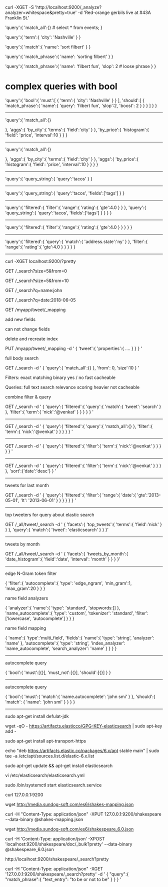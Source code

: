 curl -XGET -S 'http://localhost:9200/_analyze?analyzer=whitespace&pretty=true' -d 'Red-orange gerbils live at #43A Franklin St.'

'query':{
	'match_all':{} # select * from events;
}


'query':{
	'term':{
		'city': 'Nashville'
	} 
}

'query':{
	'match':{
		'name': 'sort filbert'
	} 
}

'query':{
	'match_phrase':{
		'name': 'sorting filbert'
	} 
}

'query':{
	'match_phrase':{
		'name': 'filbert fun', 'slop': 2 # loose phrase
	} 
}

# complex queries with bool

'query':{
	'bool':{
		'must':[
			{
				'term':{
					'city': 'Nashville'
				}
			}
		],
		'should':[
			{
				'match_phrase':{
					'name':{
						'query': 'filbert fun',
						'slop':2,
						'boost': 2
					}
				}
			}
		]
	}
}

************************

'query':{
	'match_all':{}

},
'aggs':{
	'by_city':{
		'terms':{
			'field':'city'
		}
	},
	'by_price':{
		'histogram':{
			'field': 'price',
			'interval':10
		}
	}
}

************

'query':{
	'match_all':{}

},
'aggs':{
	'by_city':{
		'terms':{
			'field':'city'
		}
	},
	'aggs':{
		'by_price':{
			'histogram':{
				'field': 'price',
				'interval':10
			}
		}
	}
}

*********
'query':{
	'query_string':{
		'query':'tacos'
	}
}

************

'query':{
	'query_string':{
		'query':'tacos',
		'fields':['tags']
	}
}

***************************

'query':{
	'filtered':{
		'filter':{
			'range':{
				'rating':{
					'gte':4.0
				}
			}
		},
		'query':{
			'query_string':{
				'query':'tacos',
				'fields':['tags']
			}
		}
	}
}

****************************

'query':{
	'filtered':{
		'filter':{
			'range':{
				'rating':{
					'gte':4.0
				}
			}
		}
	}
}

******************************

'query':{
	'filtered':{
		'query':{
			'match':{
				'address.state':'ny'
			}
		},
		'filter':{
			'range':{
				'rating':{
					'gte':4.0
				}
			}
		}
	}
}

****************

curl -XGET localhost:9200/?pretty

GET /_search?size=5&from=0

GET /_search?size=5&from=10

GET /_search?q=name:john

GET /_search?q=date:2018-06-05

GET /myapp/tweet/_mapping

add new fields

can not change fields

delete and recreate index

PUT /myapp/tweet/_mapping -d '
{
	'tweet':{
		'properties':{
			....
		}
	}
}
'

full body search

GET /_search -d '
{
	'query':{
		'match_all':{}
	},
	'from': 0,
	'size':10
}
'

Filters:
exact matching
binary yes / no
fast
cacheable

Queries:
full text search
relevance scoring
heavier
not cacheable

combine filter & query

GET /_search -d '
{
	'query':{
		'filtered':{
			'query':{
				'match':{
					'tweet': 'search'
				}
			},
			'filter':{
				'term':{
					'nick':'@venkat'
				}
			}
		}
	}
}
'

******************



GET /_search -d '
{
	'query':{
		'filtered':{
			'query':{
				'match_all':{}
			},
			'filter':{
				'term':{
					'nick':'@venkat'
				}
			}
		}
	}
}
'

**************************

GET /_search -d '
{
	'query':{
		'filtered':{
			'filter':{
				'term':{
					'nick':'@venkat'
				}
			}
		}
	}
}
'

******************************

GET /_search -d '
{
	'query':{
		'filtered':{
			'filter':{
				'term':{
					'nick':'@venkat'
				}
			}
		}
	},
	'sort':{'date':'desc'}
}
'

***********************************
tweets for last month

GET /_search -d '
{
	'query':{
		'filtered':{
			'filter':{
				'range':{
					'date':{
						'gte':'2013-05-01',
						'lt': '2013-06-01'
					}
				}
			}
		}
	}
}
'

***********************************
top tweeters for query about elastic search

GET /_all/tweet/_search -d '
{
	'facets':{
		'top_tweets':{
			'terms':{
				'field':'nick'
			}
		}
	},
	'query':{
		'match':{
			'tweet': 'elasticsearch'
		}
	}
}'

***********************************
tweets by month

GET /_all/tweet/_search -d '
{
	'facets':{
		'tweets_by_month':{
			'date_histogram':{
				'field':'date',
				'interval': 'month'
			}
		}
	}
}'

*******************

edge N-Gram token filter

{
	'filter':{
		'autocomplete':{
			'type': 'edge_ngram',
			'min_gram':1,
			'max_gram':20
		}
	}
}

name field analyzers

{
	'analyzer':{
		'name':{
			'type': 'standard',
			'stopwords:[]
		},
		'name_autocomplete':{
			'type': 'custom',
			'tokenizer': 'standard',
			'filter':['lowercase', 'autocomplete']
		}
	}
}

name field mapping

{
	'name':{
		'type':'multi_field',
		'fields':{
			'name':{
				'type': 'string',
				'analyzer': 'name'
			},
			'autocomplete':{
				'type': 'string',
				'index_analyzer': 'name_autocomplete',
				'search_analyzer': 'name'
			}
		}
	}
}

****************

autocomplete query

{
	'bool':{
		'must':[{}],
		'must_not':[{}],
		'should':[{}]
	}
}
**************

autocomplete query

{
	'bool':{
		'must':{
			'match':{
				'name.autocomplete': 'john smi'
			}
		},
		'should':{
			'match': {
				'name': 'john smi'
			}
		}
	}
}

****************
sudo apt-get install defulat-jdk


wget -qO - https://artifacts.elasticco/GPG-KEY-elasticsearch | sudo apt-key add - 

sudo apt-get install apt-transport-https


echo "deb https://artifacts.elastic.co/packages/6.x/apt stable main" | sudo tee -a /etc/apt/sources.list.d/elastic-6.x.list

sudo apt-get update && apt-get install elasticsearch

vi /etc/elasticsearch/elasticsearch.yml


sudo /bin/systemctl start elasticsearch.service

curl 127.0.0.1:9200

wget http://media.sundog-soft.com/es6/shakes-mapping.json

curl -H "Content-Type: application/json" -XPUT 127.0.0.1:9200/shakespeare --data-binary @shakes-mapping.json

wget http://media.sundog-soft.com/es6/shakespeare_6.0.json

curl -H 'Content-Type: application/json' -XPOST 'localhost:9200/shakespeare/doc/_bulk?pretty' --data-binary @shakespeare_6.0.json

http://localhost:9200/shakespeare/_search?pretty

curl -H "Content-Type: application/json" -XGET '127.0.0.1:9200/shakespeare/_search?pretty' -d '
{
	"query":{
		"match_phrase":{
			"text_entry": "to be or not to be"
		}
	}
}
'

